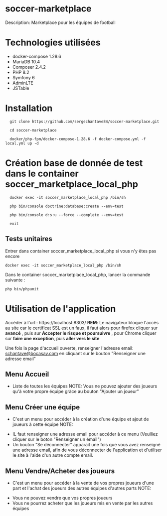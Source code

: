 # soccer-marketplace
Description: Marketplace pour les équipes de football

# Technologies utilisées
- docker-compose 1.28.6
- MariaDB 10.4
- Composer 2.4.2
- PHP 8.2
- Symfony 6
- AdminLTE
- JSTable

# Installation
```
  git clone https://github.com/sergechantave84/soccer-marketplace.git
```
```
  cd soccer-marketplace
```
```
  docker/php-fpm/docker-compose-1.28.6 -f docker-compose.yml -f local.yml up -d
```

# Création base de donnée de test dans le container soccer_marketplace_local_php
```
  docker exec -it soccer_marketplace_local_php /bin/sh
```
```
  php bin/console doctrine:database:create --env=test
```
```
  php bin/console d:s:u --force --complete --env=test
```
```
  exit
```
## Tests unitaires
Entrer dans container soccer_marketplace_local_php si vous n'y êtes pas encore
```
docker exec -it soccer_marketplace_local_php /bin/sh
```
Dans le container soccer_marketplace_local_php, lancer la commande suivante :
```
php bin/phpunit
```

# Utilisation de l'application
Accéder à l'url : https://localhost:8303/
**REM**:  Le navigateur bloque l'accès au site car le certificat SSL est un faux, 
il faut alors pour firefox cliquer sur **avancé** , puis sur **Accepter le risque et poursuivre** , pour Chrome cliquer sur **faire une exception**, puis **aller vers le site**

Une fois la page d'accueil ouverte, renseigner l'adresse email: schantave@bocasay.com en cliquant sur le bouton "Renseigner une adresse email"

## Menu Accueil
- Liste de toutes les équipes
NOTE: Vous ne pouvez ajouter des joueurs qu'à votre propre équipe gràce au bouton "Ajouter un joueur"

## Menu Créer une équipe
- C'est un menu pour accéder à la création d'une équipe et ajout de joueurs à cette équipe
NOTE:
* IL faut renseigner une adresse email pour accéder à ce menu (Veulliez cliquer sur le boton "Renseigner un émail")
* Un bouton "Se déconnecter" apparait une fois que vous avez renseigné une adresse email, afin de vous déconnecter 
de l'application et d'utiliser le site à l'aide d'un autre compte email.

## Menu Vendre/Acheter des joueurs
- C'est un menu pour accéder à la vente de vos propres joueurs d'une part et l'achat des joueurs des autres équipes d'autres parts
NOTE:
* Vous ne pouvez vendre que vos propres joueurs
* Vous ne pourrez acheter que les joueurs mis en vente par les autres équipes

